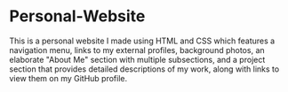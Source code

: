 # Personal-Website
This is a personal website I made using HTML and CSS which features a navigation menu, links to my external profiles, background photos, an elaborate "About Me" section with multiple subsections, and a project section that provides detailed descriptions of my work, along with links to view them on my GitHub profile.
